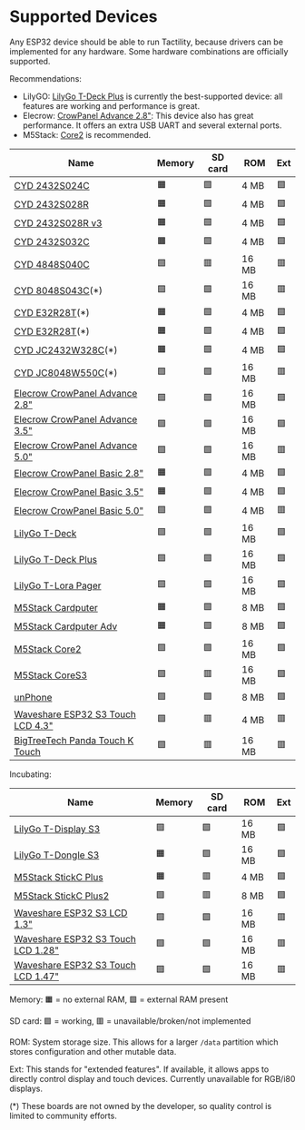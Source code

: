 # Supported Devices

Any ESP32 device should be able to run Tactility, because drivers can be implemented for any hardware.
Some hardware combinations are officially supported.

Recommendations:
- LilyGO: [LilyGo T-Deck Plus](devices/lilygo-tdeck-plus.md) is currently the best-supported device: all features are working and performance is great.
- Elecrow: [CrowPanel Advance 2.8"](devices/elecrow-crowpanel-advance-28.md): This device also has great performance. It offers an extra USB UART and several external ports.
- M5Stack: [Core2](devices/m5stack-core2.md) is recommended.

|Name|Memory|SD card|ROM|Ext|
|-|-|-|-|-|
|[CYD 2432S024C](devices/cyd-2432s024c.md)|🟧|🟩|4 MB|🟩|
|[CYD 2432S028R](devices/cyd-2432s028r.md)|🟧|🟩|4 MB|🟩|
|[CYD 2432S028R v3](devices/cyd-2432s028rv3.md)|🟧|🟩|4 MB|🟩|
|[CYD 2432S032C](devices/cyd-2432s032c.md)|🟧|🟩|4 MB|🟩|
|[CYD 4848S040C](devices/cyd-4848s040c.md)|🟩|🟥|16 MB|🟥|
|[CYD 8048S043C](devices/cyd-8048s043c.md)(\*)|🟩|🟩|16 MB|🟥|
|[CYD E32R28T](devices/cyd-e32r28t.md)(\*)|🟧|🟩|4 MB|🟩|
|[CYD E32R28T](devices/cyd-e32r32p.md)(\*)|🟧|🟩|4 MB|🟩|
|[CYD JC2432W328C](devices/cyd-jc2432w328c.md)(\*)|🟧|🟩|4 MB|🟩|
|[CYD JC8048W550C](devices/cyd-jc8048w550c.md)(\*)|🟩|🟩|16 MB|🟥|
|[Elecrow CrowPanel Advance 2.8"](devices/elecrow-crowpanel-advance-28.md)|🟩|🟩|16 MB|🟩|
|[Elecrow CrowPanel Advance 3.5"](devices/elecrow-crowpanel-advance-35.md)|🟩|🟩|16 MB|🟩|
|[Elecrow CrowPanel Advance 5.0"](devices/elecrow-crowpanel-advance-50.md)|🟩|🟩|16 MB|🟥|
|[Elecrow CrowPanel Basic 2.8"](devices/elecrow-crowpanel-basic-28.md)|🟧|🟩|4 MB|🟩|
|[Elecrow CrowPanel Basic 3.5"](devices/elecrow-crowpanel-basic-35.md)|🟧|🟩|4 MB|🟩|
|[Elecrow CrowPanel Basic 5.0"](devices/elecrow-crowpanel-basic-50.md)|🟩|🟩|4 MB|🟥|
|[LilyGo T-Deck](devices/lilygo-tdeck.md)|🟩|🟩|16 MB|🟩|
|[LilyGo T-Deck Plus](devices/lilygo-tdeck-plus.md)|🟩|🟩|16 MB|🟩|
|[LilyGo T-Lora Pager](devices/lilygo-tlora-pager.md)|🟩|🟩|16 MB|🟩|
|[M5Stack Cardputer](devices/m5stack-cardputer.md)|🟧|🟩|8 MB|🟩|
|[M5Stack Cardputer Adv](devices/m5stack-cardputer-adv.md)|🟧|🟩|8 MB|🟩|
|[M5Stack Core2](devices/m5stack-core2.md)|🟩|🟩|16 MB|🟩|
|[M5Stack CoreS3](devices/m5stack-cores3.md)|🟩|🟥|16 MB|🟩|
|[unPhone](devices/unphone.md)|🟩|🟩|8 MB|🟩|
|[Waveshare ESP32 S3 Touch LCD 4.3"](devices/waveshare-s3-touch-lcd-43.md)|🟩|🟥|4 MB|🟥|
|[BigTreeTech Panda Touch K Touch](devices/btt-panda-k-touch.md)|🟩|🟥|16 MB|🟥|

Incubating:

|Name|Memory|SD card|ROM|Ext|
|-|-|-|-|-|
|[LilyGo T-Display S3](devices/lilygo-tdisplay-s3.md)|🟩|🟩|16 MB|🟩|
|[LilyGo T-Dongle S3](devices/lilygo-tdongle-s3.md)|🟧|🟩|16 MB|🟩|
|[M5Stack StickC Plus](devices/m5stack-stickc-plus.md)|🟧|🟥|4 MB|🟩|
|[M5Stack StickC Plus2](devices/m5stack-stickc-plus2.md)|🟩|🟥|8 MB|🟩|
|[Waveshare ESP32 S3 LCD 1.3"](devices/waveshare-s3-lcd-13.md)|🟩|🟩|16 MB|🟥|
|[Waveshare ESP32 S3 Touch LCD 1.28"](devices/waveshare-s3-touch-lcd-128.md)|🟩|🟩|16 MB|🟥|
|[Waveshare ESP32 S3 Touch LCD 1.47"](devices/waveshare-s3-touch-lcd-147.md)|🟩|🟩|16 MB|🟥|


Memory: 🟧 = no external RAM, 🟩 = external RAM present

SD card: 🟩 = working, 🟥 = unavailable/broken/not implemented

ROM: System storage size. This allows for a larger `/data` partition which stores configuration and other mutable data.

Ext: This stands for "extended features". If available, it allows apps to directly control display and touch devices. Currently unavailable for RGB/i80 displays.

 (\*) These boards are not owned by the developer, so quality control is limited to community efforts.
